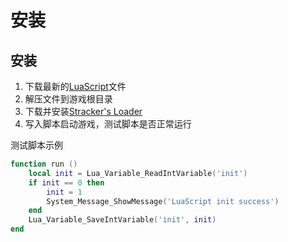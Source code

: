 # 安装

## 安装

1. 下载最新的[LuaScript](https://github.com/HalcyonAlcedo/MHWLuaScript/releases)文件
2. 解压文件到游戏根目录
3. 下载并安装[Stracker's Loader](https://www.nexusmods.com/monsterhunterworld/mods/1982)
4. 写入脚本启动游戏，测试脚本是否正常运行

测试脚本示例

```lua
function run ()
    local init = Lua_Variable_ReadIntVariable('init')
    if init == 0 then
        init = 1
        System_Message_ShowMessage('LuaScript init success')
    end
    Lua_Variable_SaveIntVariable('init', init)
end
```

